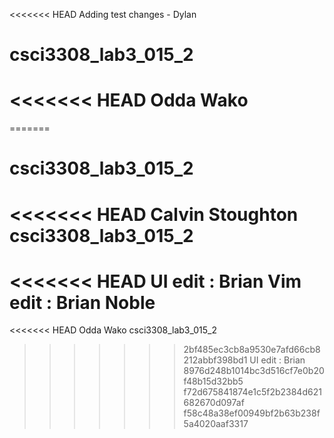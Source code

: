 <<<<<<< HEAD
Adding test changes - Dylan
# csci3308_lab3_015_2
<<<<<<< HEAD
Odda Wako
=======
=======
# csci3308_lab3_015_2
<<<<<<< HEAD
Calvin Stoughton
csci3308_lab3_015_2
=======
<<<<<<< HEAD
UI edit : Brian
Vim edit : Brian Noble
=======
<<<<<<< HEAD
Odda Wako
csci3308_lab3_015_2

>>>>>>> 2bf485ec3cb8a9530e7afd66cb8212abbf398bd1
UI edit : Brian
>>>>>>> 8976d248b1014bc3d516cf7e0b20f48b15d32bb5
>>>>>>> f72d675841874e1c5f2b2384d621682670d097af
>>>>>>> f58c48a38ef00949bf2b63b238f5a4020aaf3317
